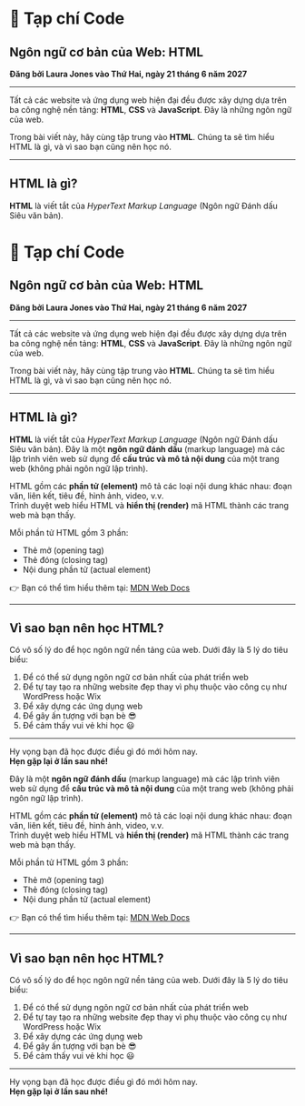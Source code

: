 # 📘 Tạp chí Code

## Ngôn ngữ cơ bản của Web: **HTML**

**Đăng bởi Laura Jones vào Thứ Hai, ngày 21 tháng 6 năm 2027**

---

Tất cả các website và ứng dụng web hiện đại đều được xây dựng dựa trên ba công nghệ nền tảng: **HTML**, **CSS** và **JavaScript**. Đây là những ngôn ngữ của web.

Trong bài viết này, hãy cùng tập trung vào **HTML**. Chúng ta sẽ tìm hiểu HTML là gì, và vì sao bạn cũng nên học nó.

---

## HTML là gì?

**HTML** là viết tắt của _HyperText Markup Language_ (Ngôn ngữ Đánh dấu Siêu văn bản). 
# 📘 Tạp chí Code

## Ngôn ngữ cơ bản của Web: **HTML**

**Đăng bởi Laura Jones vào Thứ Hai, ngày 21 tháng 6 năm 2027**

---

Tất cả các website và ứng dụng web hiện đại đều được xây dựng dựa trên ba công nghệ nền tảng: **HTML**, **CSS** và **JavaScript**. Đây là những ngôn ngữ của web.

Trong bài viết này, hãy cùng tập trung vào **HTML**. Chúng ta sẽ tìm hiểu HTML là gì, và vì sao bạn cũng nên học nó.

---

## HTML là gì?

**HTML** là viết tắt của _HyperText Markup Language_ (Ngôn ngữ Đánh dấu Siêu văn bản). Đây là một **ngôn ngữ đánh dấu** (markup language) mà các lập trình viên web sử dụng để **cấu trúc và mô tả nội dung** của một trang web (không phải ngôn ngữ lập trình).

HTML gồm các **phần tử (element)** mô tả các loại nội dung khác nhau: đoạn văn, liên kết, tiêu đề, hình ảnh, video, v.v.  
Trình duyệt web hiểu HTML và **hiển thị (render)** mã HTML thành các trang web mà bạn thấy.

Mỗi phần tử HTML gồm 3 phần:

- Thẻ mở (opening tag)  
- Thẻ đóng (closing tag)  
- Nội dung phần tử (actual element)  

👉 Bạn có thể tìm hiểu thêm tại: [MDN Web Docs](https://developer.mozilla.org/en-US/docs/Web/HTML)

---

## Vì sao bạn nên học HTML?

Có vô số lý do để học ngôn ngữ nền tảng của web. Dưới đây là 5 lý do tiêu biểu:

1. Để có thể sử dụng ngôn ngữ cơ bản nhất của phát triển web  
2. Để tự tay tạo ra những website đẹp thay vì phụ thuộc vào công cụ như WordPress hoặc Wix  
3. Để xây dựng các ứng dụng web  
4. Để gây ấn tượng với bạn bè 😎  
5. Để cảm thấy vui vẻ khi học 😃

---

Hy vọng bạn đã học được điều gì đó mới hôm nay.  
**Hẹn gặp lại ở lần sau nhé!**

Đây là một **ngôn ngữ đánh dấu** (markup language) mà các lập trình viên web sử dụng để **cấu trúc và mô tả nội dung** của một trang web (không phải ngôn ngữ lập trình).

HTML gồm các **phần tử (element)** mô tả các loại nội dung khác nhau: đoạn văn, liên kết, tiêu đề, hình ảnh, video, v.v.  
Trình duyệt web hiểu HTML và **hiển thị (render)** mã HTML thành các trang web mà bạn thấy.

Mỗi phần tử HTML gồm 3 phần:

- Thẻ mở (opening tag)  
- Thẻ đóng (closing tag)  
- Nội dung phần tử (actual element)  

👉 Bạn có thể tìm hiểu thêm tại: [MDN Web Docs](https://developer.mozilla.org/en-US/docs/Web/HTML)

---

## Vì sao bạn nên học HTML?

Có vô số lý do để học ngôn ngữ nền tảng của web. Dưới đây là 5 lý do tiêu biểu:

1. Để có thể sử dụng ngôn ngữ cơ bản nhất của phát triển web  
2. Để tự tay tạo ra những website đẹp thay vì phụ thuộc vào công cụ như WordPress hoặc Wix  
3. Để xây dựng các ứng dụng web  
4. Để gây ấn tượng với bạn bè 😎  
5. Để cảm thấy vui vẻ khi học 😃

---

Hy vọng bạn đã học được điều gì đó mới hôm nay.  
**Hẹn gặp lại ở lần sau nhé!**

